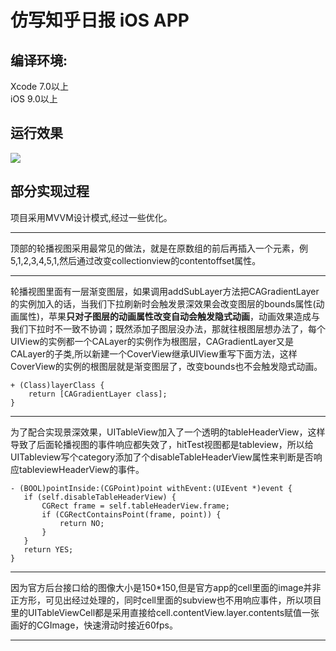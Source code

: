 # 仿写知乎日报 iOS APP

## 编译环境:  
Xcode 7.0以上  
iOS 9.0以上

## 运行效果
![](https://github.com/hshpy/ZhiHuDaily-2.0/blob/master/zhihu.gif)

## 部分实现过程

项目采用MVVM设计模式,经过一些优化。

***

顶部的轮播视图采用最常见的做法，就是在原数组的前后再插入一个元素，例5,1,2,3,4,5,1,然后通过改变collectionview的contentoffset属性。

***

轮播视图里面有一层渐变图层，如果调用addSubLayer方法把CAGradientLayer的实例加入的话，当我们下拉刷新时会触发景深效果会改变图层的bounds属性(动画属性)，苹果**只对子图层的动画属性改变自动会触发隐式动画**，动画效果造成与我们下拉时不一致不协调；既然添加子图层没办法，那就往根图层想办法了，每个UIView的实例都一个CALayer的实例作为根图层，CAGradientLayer又是CALayer的子类,所以新建一个CoverView继承UIView重写下面方法，这样CoverView的实例的根图层就是渐变图层了，改变bounds也不会触发隐式动画。

	+ (Class)layerClass {
	    return [CAGradientLayer class];
	}

***

为了配合实现景深效果，UITableView加入了一个透明的tableHeaderView，这样导致了后面轮播视图的事件响应都失效了，hitTest视图都是tableview，所以给UITableview写个category添加了个disableTableHeaderView属性来判断是否响应tableviewHeaderView的事件。

	- (BOOL)pointInside:(CGPoint)point withEvent:(UIEvent *)event {
	   if (self.disableTableHeaderView) {
	       CGRect frame = self.tableHeaderView.frame;
	       if (CGRectContainsPoint(frame, point)) {
	           return NO;
	       }
	   }
	   return YES;
	}


***

因为官方后台接口给的图像大小是150*150,但是官方app的cell里面的image并非正方形，可见出经过处理的，同时cell里面的subview也不用响应事件，所以项目里的UITableViewCell都是采用直接给cell.contentView.layer.contents赋值一张画好的CGImage，快速滑动时接近60fps。

***

